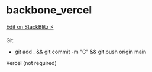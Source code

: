 # backbone_vercel

[Edit on StackBlitz ⚡️](https://stackblitz.com/edit/hello-world-backbone-xjzp2m)

Git:

- git add . && git commit -m "C" && git push origin main


Vercel (not required)
